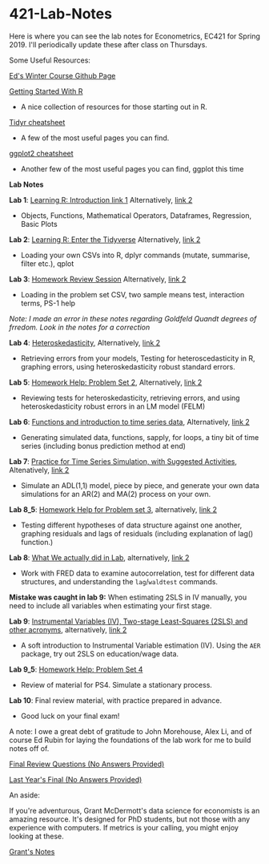 # 421-Lab-Notes

Here is where you can see the lab notes for Econometrics, EC421 for Spring 2019. I'll periodically update these after class on Thursdays.

Some Useful Resources:

[Ed's Winter Course Github Page](https://github.com/edrubin/EC421W19)

[Getting Started With R](https://www.rstudio.com/online-learning/#r-programming) 
- A nice collection of resources for those starting out in R.

[Tidyr cheatsheet](https://github.com/rstudio/cheatsheets/blob/master/data-import.pdf) 
- A few of the most useful pages you can find.

[ggplot2 cheatsheet](https://www.rstudio.com/wp-content/uploads/2015/03/ggplot2-cheatsheet.pdf)
- Another few of the most useful pages you can find, ggplot this time

**Lab Notes**

**Lab 1**: [Learning R: Introduction link 1](https://github.com/CMLennon/421-Lab-Notes/blob/master/Lab1/Lab-1.md) Alternatively, [link 2](http://rpubs.com/Clennon/Lab1)
- Objects, Functions, Mathematical Operators, Dataframes, Regression, Basic Plots

**Lab 2**: [Learning R: Enter the Tidyverse](https://github.com/CMLennon/421-Lab-Notes/blob/master/Lab2/Lab_2.md) Alternatively, [link 2](http://rpubs.com/Clennon/Lab2) 
- Loading your own CSVs into R, dplyr commands (mutate, summarise, filter etc.), qplot

**Lab 3**: [Homework Review Session](https://github.com/CMLennon/421-Lab-Notes/blob/master/Lab3/Lab3Notes.md) Alternatively, [link 2](http://rpubs.com/Clennon/Lab3)
- Loading in the problem set CSV, two sample means test, interaction terms, PS-1 help

*Note: I made an error in these notes regarding Goldfeld Quandt degrees of frredom. Look in the notes for a correction*  

**Lab 4**: [Heteroskedasticity](https://github.com/CMLennon/421-Lab-Notes/blob/master/Lab-4/Lab4Notes.md), Alternatively, [link 2](http://rpubs.com/Clennon/Lab4)
- Retrieving errors from your models, Testing for heteroscedasticity in R, graphing errors, using heteroskedasticity robust standard errors.

**Lab 5**: [Homework Help: Problem Set 2](https://github.com/CMLennon/421-Lab-Notes/blob/master/Lab5/Lab5Notes.md), Alternatively, [link 2](http://rpubs.com/Clennon/Lab5)
- Reviewing tests for heteroskedasticity, retrieving errors, and using heteroskedasticity robust errors in an LM model (FELM)

**Lab 6**: [Functions and introduction to time series data](https://github.com/CMLennon/421-Lab-Notes/blob/master/Lab6/Lab6Notes.md), Alternatively, [link 2](http://rpubs.com/Clennon/Lab6)
 - Generating simulated data, functions, sapply, for loops, a tiny bit of time series (including bonus prediction method at end)

**Lab 7**: [Practice for Time Series Simulation, with Suggested Activities](https://github.com/CMLennon/421-Lab-Notes/blob/master/Lab7/Lab7Notes.md), Altenatively, [link 2](http://rpubs.com/Clennon/Lab7)
 - Simulate an ADL(1,1) model, piece by piece, and generate your own data simulations for an AR(2) and MA(2) process on your own.

**Lab 8_5**: [Homework Help for Problem set 3](https://github.com/CMLennon/421-Lab-Notes/blob/master/Lab8_HW/Week8HomeworkNotes.md), alternatively, [link 2](http://rpubs.com/Clennon/Lab8_5)
 - Testing different hypotheses of data structure against one another, graphing residuals and lags of residuals (including explanation of lag() function.)
 
 **Lab 8**: [What We actually did in Lab](https://github.com/CMLennon/421-Lab-Notes/blob/master/Lab8Notes/Lab8Notes.md), alternatively, [link 2](http://rpubs.com/Clennon/Lab8)
 - Work with FRED data to examine autocorrelation, test for different data structures, and understanding the `lag`/`waldtest` commands.
 
 **Mistake was caught in lab 9:** When estimating 2SLS in IV manually, you need to include all variables when estimating your first stage. 
 
 **Lab 9**: [Instrumental Variables (IV), Two-stage Least-Squares (2SLS) and other acronyms](https://github.com/CMLennon/421-Lab-Notes/blob/master/Lab9/Week9.md), alternatively, [link 2](http://rpubs.com/Clennon/Lab9)
 - A soft introduction to Instrumental Variable estimation (IV). Using the `AER` package, try out 2SLS on education/wage data.
 
 **Lab 9_5**: [Homework Help: Problem Set 4](http://rpubs.com/Clennon/501614)
  - Review of material for PS4. Simulate a stationary process.
 
 **Lab 10**: Final review material, with practice prepared in advance.
  - Good luck on your final exam!

A note: I owe a great debt of gratitude to John Morehouse, Alex Li, and of course Ed Rubin for laying the foundations of the lab work for me to build notes off of.

[Final Review Questions (No Answers Provided)](https://raw.githack.com/edrubin/EC421W19/master/Final/Review/final_review.pdf)

[Last Year's Final (No Answers Provided)](https://raw.githack.com/edrubin/EC421W19/master/Final/Exam/final.pdf)

An aside:

If you're adventurous, Grant McDermott's data science for economists is an amazing resource. It's designed for PhD students, but not those with any experience with computers. If metrics is your calling, you might enjoy looking at these.

[Grant's Notes](https://github.com/uo-ec607/lectures)
